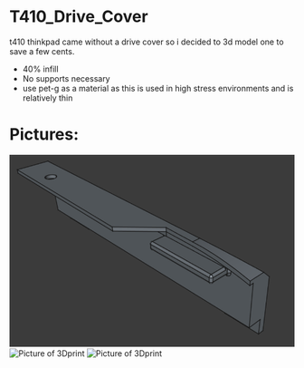# T410_Drive_Cover
t410 thinkpad came without a drive cover so i decided to 3d model one to save a few cents.

- 40% infill
- No supports necessary
- use pet-g as a material as this is used in high stress environments and is relatively thin

# Pictures:

![Picture of 3D Model](https://github.com/CaliOn2/T410_Drive_Cover/blob/main/Media/Drivecover_3D.png)
![Picture of 3Dprint](https://github.com/CaliOn2/T410_Drive_Cover/blob/main/Media/DriveCover.jpg)
![Picture of 3Dprint](https://github.com/CaliOn2/T410_Drive_Cover/blob/main/Media/Drivecover_in_use.jpg)

